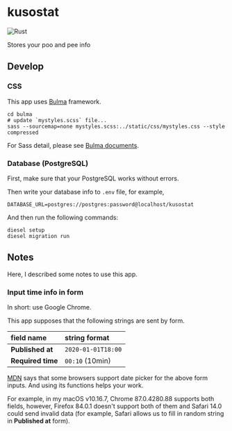# kusostat

![Rust](https://github.com/yammmt/kusostat/workflows/Rust/badge.svg)

Stores your poo and pee info
## Develop

### CSS

This app uses [Bulma](https://bulma.io/) framework.

```console
cd bulma
# update `mystyles.scss` file...
sass --sourcemap=none mystyles.scss:../static/css/mystyles.css --style compressed
```

For Sass detail, please see [Bulma documents](https://bulma.io/documentation/customize/with-sass-cli/).

### Database (PostgreSQL)

First, make sure that your PostgreSQL works without errors.

Then write your database info to `.env` file, for example,

```text
DATABASE_URL=postgres://postgres:password@localhost/kusostat
```

And then run the following commands:

```console
diesel setup
diesel migration run
```

## Notes

Here, I described some notes to use this app.

### Input time info in form

In short: use Google Chrome.

This app supposes that the following strings are sent by form.

| field name | string format |
|:---|:---|
| **Published at** | `2020-01-01T18:00` |
| **Required time** | `00:10` (10min) |

[MDN](https://developer.mozilla.org/en-US/docs/Web/HTML/Element/input) says that some browsers support date picker for the above form inputs.
And using its functions helps your work.

For example, in my macOS v10.16.7, Chrome 87.0.4280.88 supports both fields,
however, Firefox 84.0.1 doesn't support both of them and Safari 14.0 could send invalid data
(for example, Safari allows us to fill in random string in **Published at** form).
